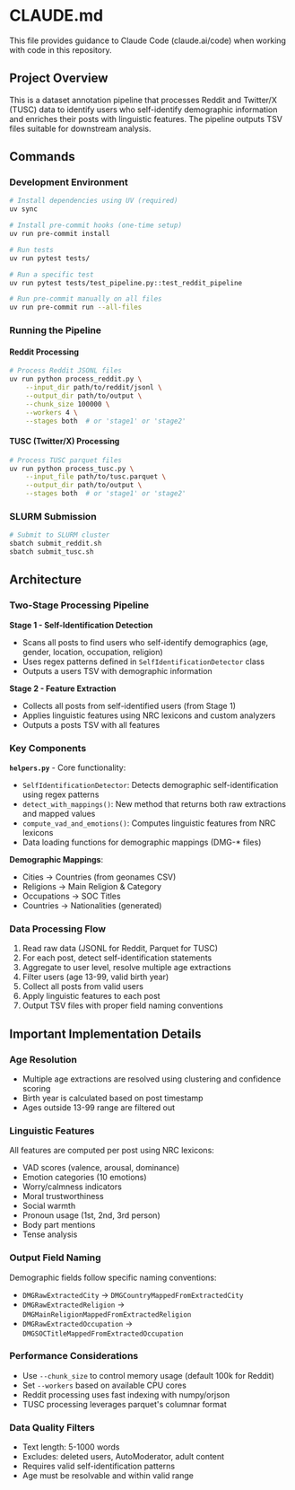 # CLAUDE.md

This file provides guidance to Claude Code (claude.ai/code) when working with code in this repository.

## Project Overview

This is a dataset annotation pipeline that processes Reddit and Twitter/X (TUSC) data to identify users who self-identify demographic information and enriches their posts with linguistic features. The pipeline outputs TSV files suitable for downstream analysis.

## Commands

### Development Environment
```bash
# Install dependencies using UV (required)
uv sync

# Install pre-commit hooks (one-time setup)
uv run pre-commit install

# Run tests
uv run pytest tests/

# Run a specific test
uv run pytest tests/test_pipeline.py::test_reddit_pipeline

# Run pre-commit manually on all files
uv run pre-commit run --all-files
```

### Running the Pipeline

#### Reddit Processing
```bash
# Process Reddit JSONL files
uv run python process_reddit.py \
    --input_dir path/to/reddit/jsonl \
    --output_dir path/to/output \
    --chunk_size 100000 \
    --workers 4 \
    --stages both  # or 'stage1' or 'stage2'
```

#### TUSC (Twitter/X) Processing
```bash
# Process TUSC parquet files
uv run python process_tusc.py \
    --input_file path/to/tusc.parquet \
    --output_dir path/to/output \
    --stages both  # or 'stage1' or 'stage2'
```

### SLURM Submission
```bash
# Submit to SLURM cluster
sbatch submit_reddit.sh
sbatch submit_tusc.sh
```

## Architecture

### Two-Stage Processing Pipeline

**Stage 1 - Self-Identification Detection**
- Scans all posts to find users who self-identify demographics (age, gender, location, occupation, religion)
- Uses regex patterns defined in `SelfIdentificationDetector` class
- Outputs a users TSV with demographic information

**Stage 2 - Feature Extraction**
- Collects all posts from self-identified users (from Stage 1)
- Applies linguistic features using NRC lexicons and custom analyzers
- Outputs a posts TSV with all features

### Key Components

**`helpers.py`** - Core functionality:
- `SelfIdentificationDetector`: Detects demographic self-identification using regex patterns
- `detect_with_mappings()`: New method that returns both raw extractions and mapped values
- `compute_vad_and_emotions()`: Computes linguistic features from NRC lexicons
- Data loading functions for demographic mappings (DMG-* files)

**Demographic Mappings**:
- Cities → Countries (from geonames CSV)
- Religions → Main Religion & Category
- Occupations → SOC Titles
- Countries → Nationalities (generated)

### Data Processing Flow
1. Read raw data (JSONL for Reddit, Parquet for TUSC)
2. For each post, detect self-identification statements
3. Aggregate to user level, resolve multiple age extractions
4. Filter users (age 13-99, valid birth year)
5. Collect all posts from valid users
6. Apply linguistic features to each post
7. Output TSV files with proper field naming conventions

## Important Implementation Details

### Age Resolution
- Multiple age extractions are resolved using clustering and confidence scoring
- Birth year is calculated based on post timestamp
- Ages outside 13-99 range are filtered out

### Linguistic Features
All features are computed per post using NRC lexicons:
- VAD scores (valence, arousal, dominance)
- Emotion categories (10 emotions)
- Worry/calmness indicators
- Moral trustworthiness
- Social warmth
- Pronoun usage (1st, 2nd, 3rd person)
- Body part mentions
- Tense analysis

### Output Field Naming
Demographic fields follow specific naming conventions:
- `DMGRawExtractedCity` → `DMGCountryMappedFromExtractedCity`
- `DMGRawExtractedReligion` → `DMGMainReligionMappedFromExtractedReligion`
- `DMGRawExtractedOccupation` → `DMGSOCTitleMappedFromExtractedOccupation`

### Performance Considerations
- Use `--chunk_size` to control memory usage (default 100k for Reddit)
- Set `--workers` based on available CPU cores
- Reddit processing uses fast indexing with numpy/orjson
- TUSC processing leverages parquet's columnar format

### Data Quality Filters
- Text length: 5-1000 words
- Excludes: deleted users, AutoModerator, adult content
- Requires valid self-identification patterns
- Age must be resolvable and within valid range
